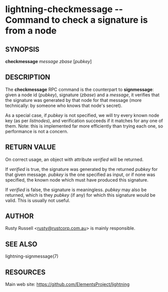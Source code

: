 lightning-checkmessage -- Command to check a signature is from a node
=====================================================================

SYNOPSIS
--------

**checkmessage** *message* *zbase* \[*pubkey*\]

DESCRIPTION
-----------

The **checkmessage** RPC command is the counterpart to
**signmessage**: given a node id (*pubkey*), signature (*zbase*) and a
*message*, it verifies that the signature was generated by that node
for that message (more technically: by someone who knows that node's
secret).

As a special case, if *pubkey* is not specified, we will try every
known node key (as per *listnodes*), and verification succeeds if it
matches for any one of them.  Note: this is implemented far more
efficiently than trying each one, so performance is not a concern.

RETURN VALUE
------------

On correct usage, an object with attribute *verified* will be
returned.

If *verified* is true, the signature was generated by the returned
*pubkey* for that given message.  *pubkey* is the one specified as
input, or if none was specified, the known node which must have
produced this signature.

If *verified* is false, the signature is meaningless.  *pubkey* may
also be returned, which is they *pubkey* (if any) for which this
signature would be valid.  This is usually not useful.

AUTHOR
------

Rusty Russell <<rusty@rustcorp.com.au>> is mainly responsible.

SEE ALSO
--------

lightning-signmessage(7)

RESOURCES
---------

Main web site: <https://github.com/ElementsProject/lightning>

